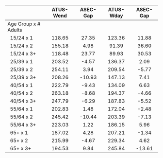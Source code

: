 
|                      |    ATUS-Wend |     ASEC-Gap |    ATUS-Wday |     ASEC-Gap |
| -------------------- | :----------: | :----------: | :----------: | :----------: |
| Age Group x # Adults |              |              |              |              |
| &nbsp;&nbsp;15/24 x 1 |       118.65 |        27.35 |       123.36 |        11.88 |
| &nbsp;&nbsp;15/24 x 2 |       155.18 |         4.98 |        91.39 |        36.60 |
| &nbsp;&nbsp;15/24 x 3+ |       118.48 |        23.77 |        89.93 |        30.53 |
| &nbsp;&nbsp;25/39 x 1 |       203.52 |        -4.57 |       136.37 |         2.09 |
| &nbsp;&nbsp;25/39 x 2 |       254.11 |         3.94 |       209.54 |        -5.77 |
| &nbsp;&nbsp;25/39 x 3+ |       208.26 |       -10.93 |       147.13 |         7.41 |
| &nbsp;&nbsp;40/54 x 1 |       222.79 |        -9.43 |       134.09 |         6.63 |
| &nbsp;&nbsp;40/54 x 2 |       263.18 |        -8.68 |       194.37 |        -4.66 |
| &nbsp;&nbsp;40/54 x 3+ |       247.79 |        -6.29 |       187.83 |        -5.52 |
| &nbsp;&nbsp;55/64 x 1 |       202.83 |         1.48 |       172.04 |        -2.48 |
| &nbsp;&nbsp;55/64 x 2 |       245.42 |       -10.44 |       203.39 |        -7.13 |
| &nbsp;&nbsp;55/64 x 3+ |       223.03 |         1.22 |       186.15 |         5.96 |
| &nbsp;&nbsp;65+ x 1  |       187.02 |         4.28 |       207.21 |        -1.34 |
| &nbsp;&nbsp;65+ x 2  |       215.99 |        -4.67 |       229.34 |         4.62 |
| &nbsp;&nbsp;65+ x 3+ |       194.53 |         9.84 |       245.84 |       -13.61 |


